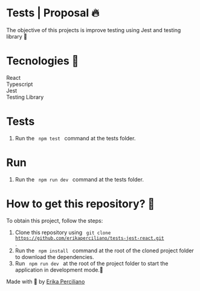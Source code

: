 # Tests | Proposal 🔥
The objective of this projects is improve testing using Jest and testing library 🚀 <br />

# Tecnologies 🚀
React <br />
Typescript <br />
Jest <br />
Testing Library <br />

# Tests
1.  Run the <code> npm test </code> command at the tests folder.

# Run
1.  Run the <code> npm run dev </code> command at the tests folder.

# How to get this repository? 🤔
To obtain this project, follow the steps:
1. Clone this repository using <code> git clone https://github.com/erikaperciliano/tests-jest-react.git </code>.
2. Run the <code> npm install </code> command at the root of the cloned project folder to download the dependencies.
3. Run <code> npm run dev </code> at the root of the project folder to start the application in development mode.🚀

Made with 💜 by [Erika Perciliano](https://github.com/erikaperciliano)
<br />
